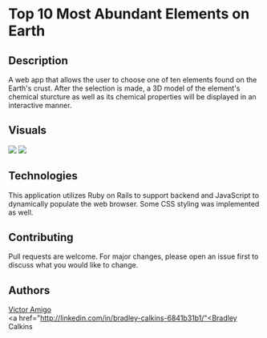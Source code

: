 # Top 10 Most Abundant Elements on Earth


## Description
A web app that allows the user to choose one of ten elements found on the Earth's crust. After the selection is made, a 3D model of the element's chemical sturcture as well as its chemical properties will be displayed in an interactive manner.

## Visuals
![](front-end/media/3d-element-index.gif)
![](front-end/media/3d-element-element.gif)


## Technologies
This application utilizes Ruby on Rails to support backend and JavaScript to dynamically populate the web browser. Some CSS styling was implemented as well. 

## Contributing
Pull requests are welcome. For major changes, please open an issue first to discuss what you would like to change.

## Authors
<a href="https://www.linkedin.com/in/victor-amigo-76146115b/">Victor Amigo</a><br>
<a href="http://linkedin.com/in/bradley-calkins-6841b31b1/"<Bradley Calkins</a>
